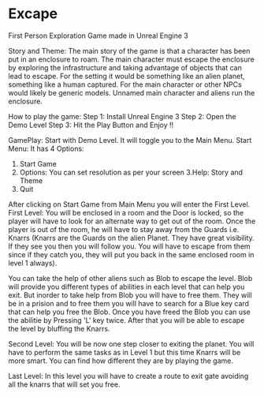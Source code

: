 # Excape
First Person Exploration Game made in Unreal Engine 3

Story and Theme:
The main story of the game is that a character has been put in an enclosure to roam.
The main character must escape the enclosure by exploring the infrastructure and taking advantage of objects that can lead to escape.
For the setting it would be something like an alien planet, something like a human captured.
For the main character or other NPCs would likely be generic models. Unnamed main character and aliens run the enclosure.

How to play the game:
Step 1: Install Unreal Engine 3
Step 2: Open the Demo Level
Step 3: Hit the Play Button and Enjoy !!

GamePlay:
Start with Demo Level. It will toggle you to the Main Menu.
Start Menu:
It has 4 Options:
1. Start Game
2. Options: You can set resolution as per your screen
3.Help: Story and Theme
4. Quit

After clicking on Start Game from Main Menu you will enter the First Level.
First Level:
You will be enclosed in a room and the Door is locked, so the player will have to look for an alternate way to get out of the room.
Once the player is out of the room, he will have to stay away from the Guards i.e. Knarrs
(Knarrs are the Guards on the alien Planet. They have great visibility. If they see you then you will follow you. You will have to escape from them since if they catch you, they will put you back in the same enclosed room in level 1 always).

You can take the help of other aliens such as Blob to escape the level. Blob will provide you different types of abilities in each level that can help you exit. But inorder to take help from Blob you will have to free them. They will be in a prision and to free them you will have to search for a Blue key card that can help you free the Blob. 
Once you have freed the Blob you can use the abilitie by Pressing 'L' key twice. After that you will be able to escape the level by bluffing the Knarrs.
  
 Second Level:
 You will be now one step closer to exiting the planet. You will have to perform the same tasks as in Level 1 but this time Knarrs will be more smart. You can find how different they are by playing the game.
 
 Last Level:
  In this level you will have to create a route to exit gate avoiding all the knarrs that will set you free.

